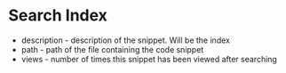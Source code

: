 Search Index
============

* description - description of the snippet. Will be the index
* path - path of the file containing the code snippet
* views - number of times this snippet has been viewed after searching
